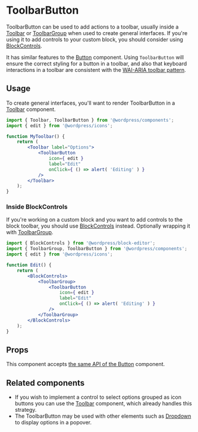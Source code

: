 # ToolbarButton

ToolbarButton can be used to add actions to a toolbar, usually inside a [Toolbar](/packages/components/src/toolbar/README.md) or [ToolbarGroup](/packages/components/src/toolbar-group/README.md) when used to create general interfaces. If you're using it to add controls to your custom block, you should consider using [BlockControls](/docs/designers-developers/developers/tutorials/block-tutorial/block-controls-toolbar-and-sidebar.md).

It has similar features to the [Button](/packages/components/src/button/README.md) component. Using `ToolbarButton` will ensure the correct styling for a button in a toolbar, and also that keyboard interactions in a toolbar are consistent with the [WAI-ARIA toolbar pattern](https://www.w3.org/TR/wai-aria-practices/#toolbar).

## Usage

To create general interfaces, you'll want to render ToolbarButton in a [Toolbar](/packages/components/src/toolbar/README.md) component.

```jsx
import { Toolbar, ToolbarButton } from '@wordpress/components';
import { edit } from '@wordpress/icons';

function MyToolbar() {
	return (
		<Toolbar label="Options">
			<ToolbarButton
				icon={ edit }
				label="Edit"
				onClick={ () => alert( 'Editing' ) }
			/>
		</Toolbar>
	);
}
```

### Inside BlockControls

If you're working on a custom block and you want to add controls to the block toolbar, you should use [BlockControls](/docs/designers-developers/developers/tutorials/block-tutorial/block-controls-toolbar-and-sidebar.md) instead. Optionally wrapping it with [ToolbarGroup](/packages/components/src/toolbar-group/README.md).

```jsx
import { BlockControls } from '@wordpress/block-editor';
import { ToolbarGroup, ToolbarButton } from '@wordpress/components';
import { edit } from '@wordpress/icons';

function Edit() {
	return (
		<BlockControls>
			<ToolbarGroup>
				<ToolbarButton
					icon={ edit }
					label="Edit"
					onClick={ () => alert( 'Editing' ) }
				/>
			</ToolbarGroup>
		</BlockControls>
	);
}
```

## Props

This component accepts [the same API of the Button](/packages/components/src/button/README.md#props) component.

## Related components

* If you wish to implement a control to select options grouped as icon buttons you can use the [Toolbar](/packages/components/src/toolbar/README.md) component, which already handles this strategy.
* The ToolbarButton may be used with other elements such as [Dropdown](/packages/components/src/dropdown/README.md) to display options in a popover.
